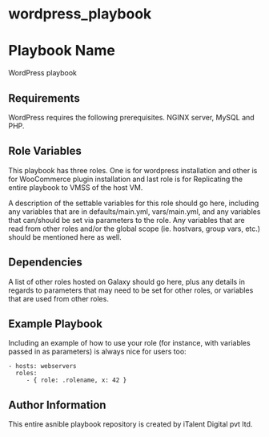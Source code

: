 # wordpress_playbook
Playbook Name
=============

WordPress playbook

Requirements
------------

WordPress requires the following prerequisites. 
NGINX server, MySQL and PHP.

Role Variables
--------------

This playbook has three roles. One is for wordpress installation and other is for WooCommerce plugin installation and last role is for Replicating the entire playbook to VMSS of the host VM. 

A description of the settable variables for this role should go here, including any variables that are in defaults/main.yml, vars/main.yml, and any variables that can/should be set via parameters to the role. Any variables that are read from other roles and/or the global scope (ie. hostvars, group vars, etc.) should be mentioned here as well.


Dependencies
------------

A list of other roles hosted on Galaxy should go here, plus any details in regards to parameters that may need to be set for other roles, or variables that are used from other roles.

Example Playbook
----------------

Including an example of how to use your role (for instance, with variables passed in as parameters) is always nice for users too:

    - hosts: webservers
      roles:
         - { role: .rolename, x: 42 }


Author Information
------------------

This entire asnible playbook repository is created by iTalent Digital pvt ltd.
